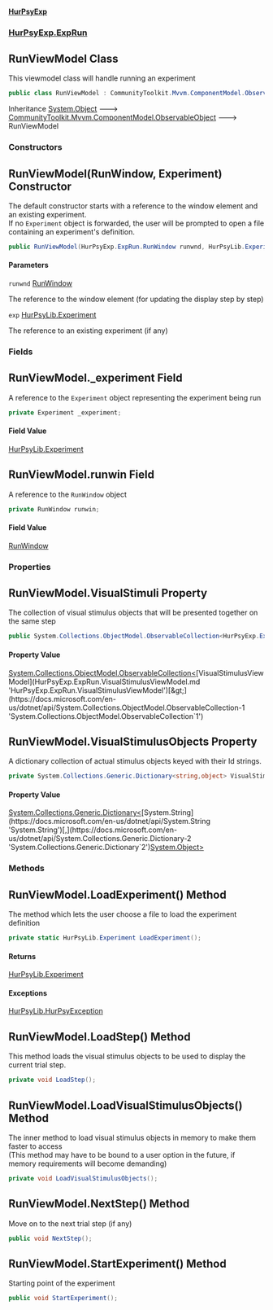 #### [HurPsyExp](index.md 'index')
### [HurPsyExp.ExpRun](HurPsyExp.ExpRun.md 'HurPsyExp.ExpRun')

## RunViewModel Class

This viewmodel class will handle running an experiment

```csharp
public class RunViewModel : CommunityToolkit.Mvvm.ComponentModel.ObservableObject
```

Inheritance [System.Object](https://docs.microsoft.com/en-us/dotnet/api/System.Object 'System.Object') &#129106; [CommunityToolkit.Mvvm.ComponentModel.ObservableObject](https://docs.microsoft.com/en-us/dotnet/api/CommunityToolkit.Mvvm.ComponentModel.ObservableObject 'CommunityToolkit.Mvvm.ComponentModel.ObservableObject') &#129106; RunViewModel
### Constructors

<a name='HurPsyExp.ExpRun.RunViewModel.RunViewModel(HurPsyExp.ExpRun.RunWindow,HurPsyLib.Experiment)'></a>

## RunViewModel(RunWindow, Experiment) Constructor

The default constructor starts with a reference to the window element and an existing experiment.  
If no `Experiment` object is forwarded, the user will be prompted to open a file containing an experiment's definition.

```csharp
public RunViewModel(HurPsyExp.ExpRun.RunWindow runwnd, HurPsyLib.Experiment? exp=null);
```
#### Parameters

<a name='HurPsyExp.ExpRun.RunViewModel.RunViewModel(HurPsyExp.ExpRun.RunWindow,HurPsyLib.Experiment).runwnd'></a>

`runwnd` [RunWindow](HurPsyExp.ExpRun.RunWindow.md 'HurPsyExp.ExpRun.RunWindow')

The reference to the window element (for updating the display step by step)

<a name='HurPsyExp.ExpRun.RunViewModel.RunViewModel(HurPsyExp.ExpRun.RunWindow,HurPsyLib.Experiment).exp'></a>

`exp` [HurPsyLib.Experiment](https://docs.microsoft.com/en-us/dotnet/api/HurPsyLib.Experiment 'HurPsyLib.Experiment')

The reference to an existing experiment (if any)
### Fields

<a name='HurPsyExp.ExpRun.RunViewModel._experiment'></a>

## RunViewModel._experiment Field

A reference to the `Experiment` object representing the experiment being run

```csharp
private Experiment _experiment;
```

#### Field Value
[HurPsyLib.Experiment](https://docs.microsoft.com/en-us/dotnet/api/HurPsyLib.Experiment 'HurPsyLib.Experiment')

<a name='HurPsyExp.ExpRun.RunViewModel.runwin'></a>

## RunViewModel.runwin Field

A reference to the `RunWindow` object

```csharp
private RunWindow runwin;
```

#### Field Value
[RunWindow](HurPsyExp.ExpRun.RunWindow.md 'HurPsyExp.ExpRun.RunWindow')
### Properties

<a name='HurPsyExp.ExpRun.RunViewModel.VisualStimuli'></a>

## RunViewModel.VisualStimuli Property

The collection of visual stimulus objects that will be presented together on the same step

```csharp
public System.Collections.ObjectModel.ObservableCollection<HurPsyExp.ExpRun.VisualStimulusViewModel> VisualStimuli { get; set; }
```

#### Property Value
[System.Collections.ObjectModel.ObservableCollection&lt;](https://docs.microsoft.com/en-us/dotnet/api/System.Collections.ObjectModel.ObservableCollection-1 'System.Collections.ObjectModel.ObservableCollection`1')[VisualStimulusViewModel](HurPsyExp.ExpRun.VisualStimulusViewModel.md 'HurPsyExp.ExpRun.VisualStimulusViewModel')[&gt;](https://docs.microsoft.com/en-us/dotnet/api/System.Collections.ObjectModel.ObservableCollection-1 'System.Collections.ObjectModel.ObservableCollection`1')

<a name='HurPsyExp.ExpRun.RunViewModel.VisualStimulusObjects'></a>

## RunViewModel.VisualStimulusObjects Property

A dictionary collection of actual stimulus objects keyed with their Id strings.

```csharp
private System.Collections.Generic.Dictionary<string,object> VisualStimulusObjects { get; set; }
```

#### Property Value
[System.Collections.Generic.Dictionary&lt;](https://docs.microsoft.com/en-us/dotnet/api/System.Collections.Generic.Dictionary-2 'System.Collections.Generic.Dictionary`2')[System.String](https://docs.microsoft.com/en-us/dotnet/api/System.String 'System.String')[,](https://docs.microsoft.com/en-us/dotnet/api/System.Collections.Generic.Dictionary-2 'System.Collections.Generic.Dictionary`2')[System.Object](https://docs.microsoft.com/en-us/dotnet/api/System.Object 'System.Object')[&gt;](https://docs.microsoft.com/en-us/dotnet/api/System.Collections.Generic.Dictionary-2 'System.Collections.Generic.Dictionary`2')
### Methods

<a name='HurPsyExp.ExpRun.RunViewModel.LoadExperiment()'></a>

## RunViewModel.LoadExperiment() Method

The method which lets the user choose a file to load the experiment definition

```csharp
private static HurPsyLib.Experiment LoadExperiment();
```

#### Returns
[HurPsyLib.Experiment](https://docs.microsoft.com/en-us/dotnet/api/HurPsyLib.Experiment 'HurPsyLib.Experiment')

#### Exceptions

[HurPsyLib.HurPsyException](https://docs.microsoft.com/en-us/dotnet/api/HurPsyLib.HurPsyException 'HurPsyLib.HurPsyException')

<a name='HurPsyExp.ExpRun.RunViewModel.LoadStep()'></a>

## RunViewModel.LoadStep() Method

This method loads the visual stimulus objects to be used to display the current trial step.

```csharp
private void LoadStep();
```

<a name='HurPsyExp.ExpRun.RunViewModel.LoadVisualStimulusObjects()'></a>

## RunViewModel.LoadVisualStimulusObjects() Method

The inner method to load visual stimulus objects in memory to make them faster to access  
(This method may have to be bound to a user option in the future, if memory requirements will become demanding)

```csharp
private void LoadVisualStimulusObjects();
```

<a name='HurPsyExp.ExpRun.RunViewModel.NextStep()'></a>

## RunViewModel.NextStep() Method

Move on to the next trial step (if any)

```csharp
public void NextStep();
```

<a name='HurPsyExp.ExpRun.RunViewModel.StartExperiment()'></a>

## RunViewModel.StartExperiment() Method

Starting point of the experiment

```csharp
public void StartExperiment();
```